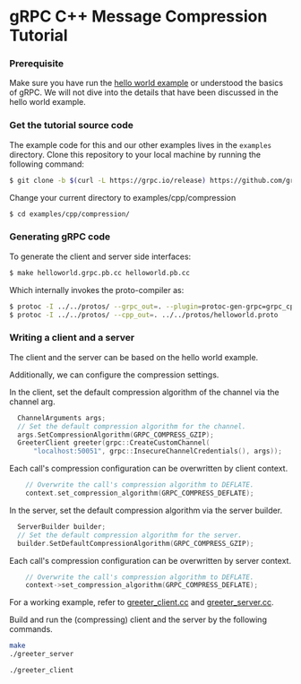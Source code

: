 # gRPC C++ Message Compression Tutorial

### Prerequisite
Make sure you have run the [hello world example](../helloworld) or understood the basics of gRPC. We will not dive into the details that have been discussed in the hello world example.

### Get the tutorial source code

The example code for this and our other examples lives in the `examples` directory. Clone this repository to your local machine by running the following command:


```sh
$ git clone -b $(curl -L https://grpc.io/release) https://github.com/grpc/grpc
```

Change your current directory to examples/cpp/compression

```sh
$ cd examples/cpp/compression/
```

### Generating gRPC code

To generate the client and server side interfaces:

```sh
$ make helloworld.grpc.pb.cc helloworld.pb.cc
```
Which internally invokes the proto-compiler as:

```sh
$ protoc -I ../../protos/ --grpc_out=. --plugin=protoc-gen-grpc=grpc_cpp_plugin ../../protos/helloworld.proto
$ protoc -I ../../protos/ --cpp_out=. ../../protos/helloworld.proto
```

### Writing a client and a server

The client and the server can be based on the hello world example.

Additionally, we can configure the compression settings.

In the client, set the default compression algorithm of the channel via the channel arg.

```cpp
  ChannelArguments args;
  // Set the default compression algorithm for the channel.
  args.SetCompressionAlgorithm(GRPC_COMPRESS_GZIP);
  GreeterClient greeter(grpc::CreateCustomChannel(
      "localhost:50051", grpc::InsecureChannelCredentials(), args));
```

Each call's compression configuration can be overwritten by client context.

```cpp
    // Overwrite the call's compression algorithm to DEFLATE.
    context.set_compression_algorithm(GRPC_COMPRESS_DEFLATE);
```

In the server, set the default compression algorithm via the server builder.

```cpp
  ServerBuilder builder;
  // Set the default compression algorithm for the server.
  builder.SetDefaultCompressionAlgorithm(GRPC_COMPRESS_GZIP);
```

Each call's compression configuration can be overwritten by server context.

```cpp
    // Overwrite the call's compression algorithm to DEFLATE.
    context->set_compression_algorithm(GRPC_COMPRESS_DEFLATE);
```

For a working example, refer to [greeter_client.cc](greeter_client.cc) and [greeter_server.cc](greeter_server.cc).

Build and run the (compressing) client and the server by the following commands.

```sh
make
./greeter_server
```

```sh
./greeter_client
```
